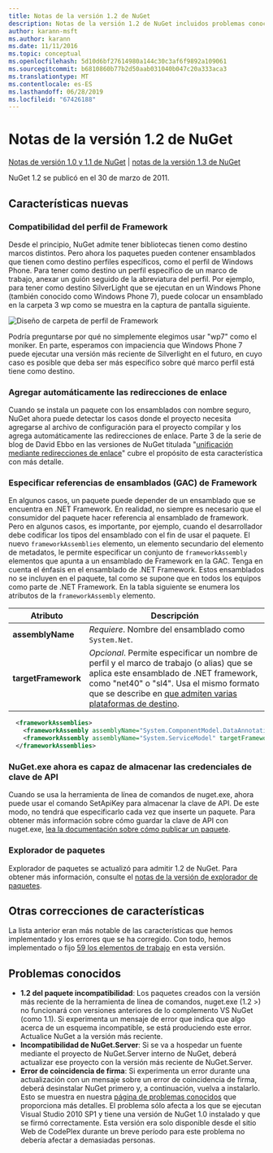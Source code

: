 ```yaml
---
title: Notas de la versión 1.2 de NuGet
description: Notas de la versión 1.2 de NuGet incluidos problemas conocidos, correcciones de errores, características agregadas y dcr.
author: karann-msft
ms.author: karann
ms.date: 11/11/2016
ms.topic: conceptual
ms.openlocfilehash: 5d10d6bf27614980a144c30c3af6f9892a109061
ms.sourcegitcommit: b6810860b77b2d50aab031040b047c20a333aca3
ms.translationtype: MT
ms.contentlocale: es-ES
ms.lasthandoff: 06/28/2019
ms.locfileid: "67426188"
---
```

# <a name="nuget-12-release-notes"></a>Notas de la versión 1.2 de NuGet

[Notas de versión 1.0 y 1.1 de NuGet](../release-notes/nuget-1.1.md) | [notas de la versión 1.3 de NuGet](../release-notes/nuget-1.3.md)

NuGet 1.2 se publicó en el 30 de marzo de 2011.

## <a name="new-features"></a>Características nuevas

### <a name="framework-profile-support"></a>Compatibilidad del perfil de Framework

Desde el principio, NuGet admite tener bibliotecas tienen como destino marcos distintos. Pero ahora los paquetes pueden contener ensamblados que tienen como destino perfiles específicos, como el perfil de Windows Phone. Para tener como destino un perfil específico de un marco de trabajo, anexar un guión seguido de la abreviatura del perfil. Por ejemplo, para tener como destino SilverLight que se ejecutan en un Windows Phone (también conocido como Windows Phone 7), puede colocar un ensamblado en la carpeta 3 wp como se muestra en la captura de pantalla siguiente.

![Diseño de carpeta de perfil de Framework](./media/framework-profile-support.png)

Podría preguntarse por qué no simplemente elegimos usar "wp7" como el moniker. En parte, esperamos con impaciencia que Windows Phone 7 puede ejecutar una versión más reciente de Silverlight en el futuro, en cuyo caso es posible que deba ser más específico sobre qué marco perfil está tiene como destino.

### <a name="automatically-add-binding-redirects"></a>Agregar automáticamente las redirecciones de enlace

Cuando se instala un paquete con los ensamblados con nombre seguro, NuGet ahora puede detectar los casos donde el proyecto necesita agregarse al archivo de configuración para el proyecto compilar y los agrega automáticamente las redirecciones de enlace. Parte 3 de la serie de blog de David Ebbo en las versiones de NuGet titulada "[unificación mediante redirecciones de enlace](http://blog.davidebbo.com/2011/01/nuget-versioning-part-3-unification-via.html)" cubre el propósito de esta característica con más detalle.

<a name="framework-assembly-refs"></a>

### <a name="specifying-framework-assembly-references-gac"></a>Especificar referencias de ensamblados (GAC) de Framework

En algunos casos, un paquete puede depender de un ensamblado que se encuentra en .NET Framework. En realidad, no siempre es necesario que el consumidor del paquete hacer referencia al ensamblado de framework. Pero en algunos casos, es importante, por ejemplo, cuando el desarrollador debe codificar los tipos del ensamblado con el fin de usar el paquete. El nuevo `frameworkAssemblies` elemento, un elemento secundario del elemento de metadatos, le permite especificar un conjunto de `frameworkAssembly` elementos que apunta a un ensamblado de Framework en la GAC. Tenga en cuenta el énfasis en el ensamblado de .NET Framework.
Estos ensamblados no se incluyen en el paquete, tal como se supone que en todos los equipos como parte de .NET Framework. En la tabla siguiente se enumera los atributos de la `frameworkAssembly` elemento.


|Atributo |Descripción|
|----------------|-----------|
|**assemblyName**|*Requiere*. Nombre del ensamblado como `System.Net`.|
|**targetFramework**|*Opcional*. Permite especificar un nombre de perfil y el marco de trabajo (o alias) que se aplica este ensamblado de .NET framework, como "net40" o "sl4". Usa el mismo formato que se describe en [que admiten varias plataformas de destino](../create-packages/supporting-multiple-target-frameworks.md).|

```xml
  <frameworkAssemblies>
    <frameworkAssembly assemblyName="System.ComponentModel.DataAnnotations" targetFramework="net40" />
    <frameworkAssembly assemblyName="System.ServiceModel" targetFramework="net40" />
  </frameworkAssemblies>
```

### <a name="nugetexe-now-is-able-to-store-api-key-credentials"></a>NuGet.exe ahora es capaz de almacenar las credenciales de clave de API

Cuando se usa la herramienta de línea de comandos de nuget.exe, ahora puede usar el comando SetApiKey para almacenar la clave de API. De este modo, no tendrá que especificarlo cada vez que inserte un paquete. Para obtener más información sobre cómo guardar la clave de API con nuget.exe, [lea la documentación sobre cómo publicar un paquete](../nuget-org/publish-a-package.md).

### <a name="package-explorer"></a>Explorador de paquetes
Explorador de paquetes se actualizó para admitir 1.2 de NuGet. Para obtener más información, consulte el [notas de la versión de explorador de paquetes](http://nuget.codeplex.com/wikipage?title=New%20features%20in%20NuGet%20Package%20Explorer%201.0).

## <a name="other-featuresfixes"></a>Otras correcciones de características

La lista anterior eran más notable de las características que hemos implementado y los errores que se ha corregido. Con todo, hemos implementado o fijo [59 los elementos de trabajo](http://nuget.codeplex.com/workitem/list/advanced?keyword=&status=All&type=All&priority=All&release=NuGet%201.2&assignedTo=All&component=All&sortField=Votes&sortDirection=Descending&page=0) en esta versión.

## <a name="known-issues"></a>Problemas conocidos

* **1.2 del paquete incompatibilidad**: Los paquetes creados con la versión más reciente de la herramienta de línea de comandos, nuget.exe (1.2 >) no funcionará con versiones anteriores de lo complemento VS NuGet (como 1.1). Si experimenta un mensaje de error que indica que algo acerca de un esquema incompatible, se está produciendo este error. Actualice NuGet a la versión más reciente.
* **Incompatibilidad de NuGet.Server**: Si se va a hospedar un fuente mediante el proyecto de NuGet.Server interno de NuGet, deberá actualizar ese proyecto con la versión más reciente de NuGet.Server.
* **Error de coincidencia de firma**: Si experimenta un error durante una actualización con un mensaje sobre un error de coincidencia de firma, deberá desinstalar NuGet primero y, a continuación, vuelva a instalarlo. Esto se muestra en nuestra [página de problemas conocidos](../release-notes/known-issues.md) que proporciona más detalles. El problema sólo afecta a los que se ejecutan Visual Studio 2010 SP1 y tiene una versión de NuGet 1.0 instalado y que se firmó correctamente. Esta versión era solo disponible desde el sitio Web de CodePlex durante un breve período para este problema no debería afectar a demasiadas personas.